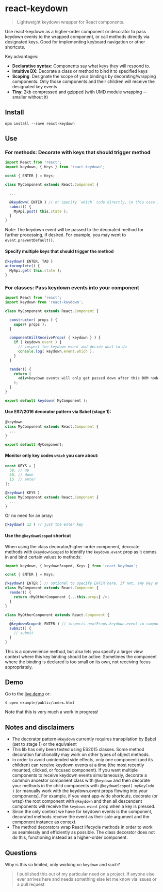 # react-keydown
> Lightweight keydown wrapper for React components.

Use react-keydown as a higher-order component or decorator to pass keydown
events to the wrapped component, or call methods directly via designated keys. Good 
for implementing keyboard navigation or other shortcuts.

Key advantages:

* **Declarative syntax**: Components say what keys they will respond to.
* **Intuitive DX**: Decorate a class or method to bind it to specified keys
* **Scoping**: Designate the scope of your bindings by decorating/wrapping components. Only those components and their children will receive the designated key events.
* **Tiny**: 2kb compressed and gzipped (with UMD module wrapping -- smaller
  without it)

## Install

```
npm install --save react-keydown
```

## Use

### For methods: Decorate with keys that should trigger method

```javascript
import React from 'react';
import keydown, { Keys } from 'react-keydown';

const { ENTER } = Keys;

class MyComponent extends React.Component {

  ...

  @keydown( ENTER ) // or specify `which` code directly, in this case 13
  submit() {
    MyApi.post( this.state );
  }
}
```

Note: The keydown event will be passed to the decorated method for further
processing, if desired. For example, you may went to `event.preventDefault()`.

#### Specify multiple keys that should trigger the method

```javascript
@keydown( ENTER, TAB )
autocomplete() {
  MyApi.get( this.state );
}
```

### For classes: Pass keydown events into your component

```jsx
import React from 'react';
import keydown from 'react-keydown';

class MyComponent extends React.Component {

  constructor( props ) {
    super( props );
  }

  componentWillReceiveProps( { keydown } ) {
    if ( keydown.event ) {
      // inspect the keydown event and decide what to do
      console.log( keydown.event.which );
    }
  }

  render() {
    return (
      <div>keydown events will only get passed down after this DOM node mounts or is clicked on</div>
    );
  }
}

export default keydown( MyComponent );
```

#### Use ES7/2016 decorator pattern via Babel (stage 1):

```javascript
@keydown
class MyComponent extends React.Component {
  ...
}

export default MyComponent;
```

#### Monitor only key codes `which` you care about:

```javascript
const KEYS = [
  38, // up
  40, // down
  13  // enter
];

@keydown( KEYS )
class MyComponent extends React.Component {
  ...
}
```
Or no need for an array:
```javascript
@keydown( 13 ) // just the enter key
```

#### Use the `@keydownScoped` shortcut

When using the class decorator/higher-order component, decorate methods with `@keydownScoped` to identify the `keydown.event` prop as it comes in and bind certain values to methods:

```javascript
import keydown, { keydownScoped, Keys } from 'react-keydown';

const { ENTER } = Keys;

@keydown( ENTER ) // optional to specify ENTER here. if not, any key event will get passed down
class MyComponent extends React.Component {
  render() {
    return <MyOtherComponent {...this.props} />;
  }
}

class MyOtherComponent extends React.Component {
  ...
  @keydownScoped( ENTER ) // inspects nextProps.keydown.event in componentWillReceiveProps behind the scenes
  submit() {
    // submit
  }
}
```

This is a convenience method, but also lets you specify a larger view context where this key binding should be active. Sometimes the component where the binding is declared is too small on its own, not receiving focus appropriately.

## Demo

Go to the [live
demo](http://jedverity.github.io/react-keydown/example/index.html) or:

```
$ open example/public/index.html
```

Note that this is very much a work in progress!

## Notes and disclaimers

* The decorator pattern `@keydown` currently requires transpilation by
  [Babel](babeljs.io/) (set to
  stage 1) or the equivalent
* This lib has only been tested using ES2015 classes. Some method decoration
  functionality may work on other types of object methods.
* In order to avoid unintended side effects, only one component (and its children) can receive
  keydown events at a time (the most recently mounted, clicked, or focused component). If you want multiple     
  components to receive keydown events simultaneously, decorate a common ancestor component class with `@keydown`     and then decorate your methods in the child components with `@keydownScoped( myKeyCode )` (or manually work with    the keydown.event props flowing into your components). For example, if you want app-wide shortcuts, decorate (or    wrap) the root component with `@keydown` and then all descendent components will receive the `keydown.event` prop   when a key is pressed.
* Since the only context we have for keydown events is the component, decorated
  methods receive the event as their sole argument and the component instance as
  context.
* The method decorators wrap React lifecycle methods in order to work
  as seamlessly and efficiently as possible. The class decorator does not do
  this, functioning instead as a higher-order component.

## Questions

Why is this so limited, only working on `keydown` and such?

> I published this out of my particular need on a project. If anyone else ever
arrives here and needs something else let me know via issues or a pull request.

